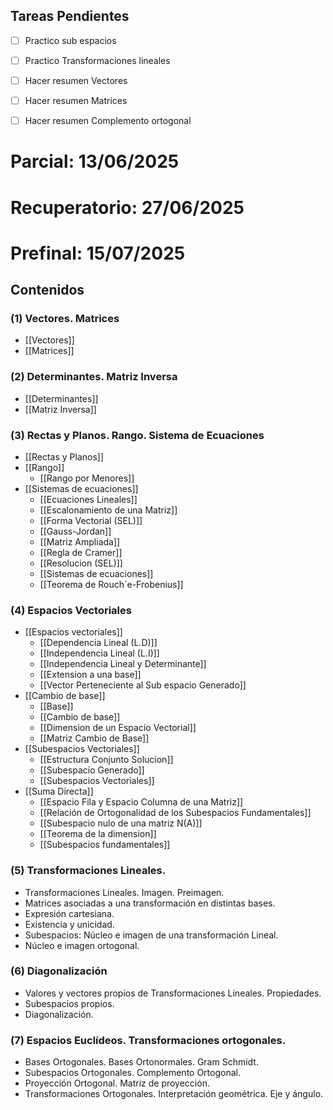 ## **Tareas Pendientes** 
- [ ] Practico sub espacios
- [ ] Practico Transformaciones lineales
 
- [ ] Hacer resumen Vectores
- [ ] Hacer resumen Matrices
- [ ] Hacer resumen Complemento ortogonal

# **Parcial:** 13/06/2025
# **Recuperatorio:** 27/06/2025

# **Prefinal:** 15/07/2025


## Contenidos

### (1) Vectores. Matrices
- [[Vectores]] 
- [[Matrices]]

### (2) Determinantes. Matriz Inversa
- [[Determinantes]]
- [[Matriz Inversa]]

### (3) Rectas y Planos. Rango. Sistema de Ecuaciones
- [[Rectas y Planos]]
- [[Rango]]
	- [[Rango por Menores]]
- [[Sistemas de ecuaciones]]
	- [[Ecuaciones Lineales]]
	- [[Escalonamiento de una Matriz]]
	- [[Forma Vectorial (SEL)]]
	- [[Gauss-Jordan]]
	- [[Matriz Ampliada]]
	- [[Regla de Cramer]]
	- [[Resolucion (SEL)]]
	- [[Sistemas de ecuaciones]]
	- [[Teorema de Rouch´e-Frobenius]]
### (4) Espacios Vectoriales
- [[Espacios vectoriales]]
	- [[Dependencia Lineal (L.D)]]
	- [[Independencia Lineal (L.I)]]
	- [[Independencia Lineal y Determinante]]
	- [[Extension a una base]]
	- [[Vector Perteneciente al Sub espacio Generado]]
- [[Cambio de base]]
	-  [[Base]] 
	- [[Cambio de base]]
	- [[Dimension de un Espacio Vectorial]]
	- [[Matriz Cambio de Base]]
- [[Subespacios Vectoriales]]
	- [[Estructura Conjunto Solucion]]
	- [[Subespacio Generado]]
	- [[Subespacios Vectoriales]]
- [[Suma Directa]]
	- [[Espacio Fila y Espacio Columna de una Matriz]]
	- [[Relación de Ortogonalidad de los Subespacios Fundamentales]]
	- [[Subespacio nulo de una matriz N(A)]]
	- [[Teorema de la dimension]]
	- [[Subespacios fundamentales]]

###  (5) Transformaciones Lineales.
*   Transformaciones Lineales. Imagen. Preimagen.
*   Matrices asociadas a una transformación en distintas bases.
*   Expresión cartesiana.
*   Existencia y unicidad.
*   Subespacios: Núcleo e imagen de una transformación Lineal.
*   Núcleo e imagen ortogonal.

### (6) Diagonalización
*   Valores y vectores propios de Transformaciones Lineales. Propiedades.
*   Subespacios propios.
*   Diagonalización.

### (7) Espacios Euclídeos. Transformaciones ortogonales.
*   Bases Ortogonales. Bases Ortonormales. Gram Schmidt.
*   Subespacios Ortogonales. Complemento Ortogonal.
*   Proyección Ortogonal. Matriz de proyección.
*   Transformaciones Ortogonales. Interpretación geométrica. Eje y ángulo.


